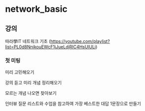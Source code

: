 # network_basic

## 강의
따라學IT 네트워크 기초 (https://youtube.com/playlist?list=PL0d8NnikouEWcF1jJueLdjRIC4HsUlULi)

### 첫 미팅
미리 고민해오기

강의 듣고 미리 개념 정리해오기

모르는 개념 나오면 찾아보기

인터뷰 질문 리스트와 수업을 참고하여 가장 베스트한 대답 1문장으로 만들기
